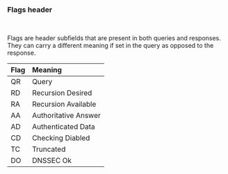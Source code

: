 ### Flags header
<br/>

Flags are header subfields that are present in both queries and responses.
They can carry a different meaning if set in the query as opposed to the response.
<br/>


Flag    | Meaning               
:-------|:---------------------
QR      | Query 
RD      | Recursion Desired 
RA      | Recursion Available
AA      | Authoritative Answer
AD      | Authenticated Data
CD      | Checking Diabled
TC      | Truncated
DO      | DNSSEC Ok



